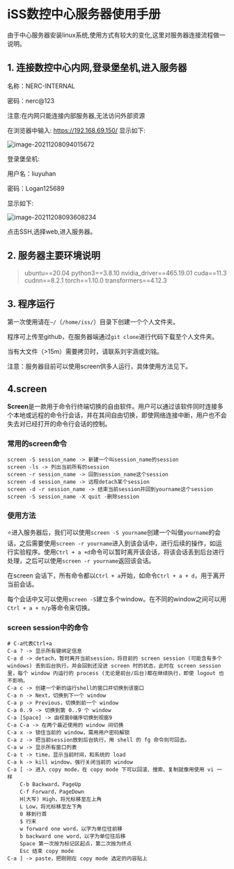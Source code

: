 # iSS数控中心服务器使用手册

由于中心服务器安装linux系统,使用方式有较大的变化,这里对服务器连接流程做一说明。

## 1. 连接数控中心内网,登录堡垒机,进入服务器

名称：NERC-INTERNAL

密码：nerc@123

注意:在内网只能连接内部服务器,无法访问外部资源

在浏览器中输入: https://192.168.69.150/ 显示如下:

![image-20211208094015672](C:\Users\15842\Desktop\iSS数控中心服务器使用手册\iSS数控中心服务器使用手册1.1.assets\image-20211208094015672-16389276214981.png)

登录堡垒机: 

用户名：liuyuhan 

密码：Logan125689 

显示如下: 

![image-20211208093608234](C:\Users\15842\Desktop\iSS数控中心服务器使用手册\iSS数控中心服务器使用手册1.1.assets\image-20211208093608234.png)

点击SSH,选择web,进入服务器。

## 2. 服务器主要环境说明

> ubuntu==20.04
>python3==3.8.10
> nvidia_driver==465.19.01
>cuda==11.3
> cudnn==8.2.1
>torch==1.10.0
> transformers==4.12.3



## 3. 程序运行

第一次使用请在`~/`（`/home/iss/`）目录下创建一个个人文件夹。

程序可上传至github，在服务器端通过`git clone`进行代码下载至个人文件夹。

当有大文件（>15m）需要拷贝时，请联系刘宇涵或刘铭。

注意：服务器目前可以使用screen供多人运行，具体使用方法见下。

## 4.screen

**Screen**是一款用于命令行终端切换的自由软件。用户可以通过该软件同时连接多个本地或远程的命令行会话，并在其间自由切换，即使网络连接中断，用户也不会失去对已经打开的命令行会话的控制。

### 常用的screen命令

```shell
screen -S session_name -> 新建一个叫session_name的session
screen -ls -> 列出当前所有的session
screen -r session_name -> 回到session_name这个session
screen -d session_name -> 远程detach某个session
screen -d -r session_name -> 结束当前session并回到yourname这个session
screen -S session_name -X quit -删除session
```

### 使用方法

⭐进入服务器后，我们可以使用`screen -S yourname`创建一个叫做`yourname`的会话，之后需要使用`screen -r yourname`进入到该会话中，进行后续的操作，如运行实验程序。使用`Ctrl + a +d`命令可以暂时离开该会话，将该会话丢到后台进行处理，之后可以使用`screen -r yourname`返回该会话。

在screen 会话下，所有命令都以`Ctrl + a`开始，如命令`Ctrl + a + d`，用于离开当前会话。

每个会话中又可以使用`screen -S`建立多个window。在不同的window之间可以用`Ctrl + a + n/p`等命令来切换。

### screen session中的命令

```shell
# C-a代表Ctrl+a
C-a ? -> 显示所有键绑定信息
C-a d -> detach，暂时离开当前session，将目前的 screen session (可能含有多个 windows) 丢到后台执行，并会回到还没进 screen 时的状态，此时在 screen session 里，每个 window 内运行的 process (无论是前台/后台)都在继续执行，即使 logout 也不影响。 
C-a c -> 创建一个新的运行shell的窗口并切换到该窗口
C-a n -> Next，切换到下一个 window 
C-a p -> Previous，切换到前一个 window 
C-a 0..9 -> 切换到第 0..9 个 window
C-a [Space] -> 由视窗0循序切换到视窗9
C-a C-a -> 在两个最近使用的 window 间切换 
C-a x -> 锁住当前的 window，需用用户密码解锁
C-a z -> 把当前session放到后台执行，用 shell 的 fg 命令则可回去。
C-a w -> 显示所有窗口列表
C-a t -> time，显示当前时间，和系统的 load 
C-a k -> kill window，强行关闭当前的 window
C-a [ -> 进入 copy mode，在 copy mode 下可以回滚、搜索、复制就像用使用 vi 一样
    C-b Backward，PageUp 
    C-f Forward，PageDown 
    H(大写) High，将光标移至左上角 
    L Low，将光标移至左下角 
    0 移到行首 
    $ 行末 
    w forward one word，以字为单位往前移 
    b backward one word，以字为单位往后移 
    Space 第一次按为标记区起点，第二次按为终点 
    Esc 结束 copy mode 
C-a ] -> paste，把刚刚在 copy mode 选定的内容贴上
```





